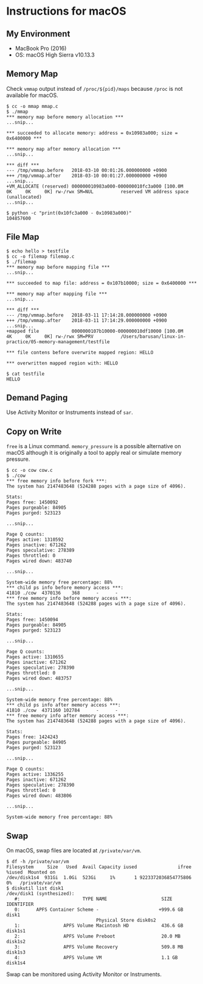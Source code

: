Instructions for macOS
======================

My Environment
--------------

- MacBook Pro (2016)
- OS: macOS High Sierra v10.13.3

Memory Map
----------

Check `vmmap` output instead of `/proc/${pid}/maps` because `/proc` is not available for macOS.

    $ cc -o mmap mmap.c
    $ ./mmap
    *** memory map before memory allocation ***
    ...snip...
    
    *** succeeded to allocate memory: address = 0x10983a000; size = 0x6400000 ***
    
    *** memory map after memory allocation ***
    ...snip...
    
    *** diff ***
    --- /tmp/vmmap.before   2018-03-10 00:01:26.000000000 +0900
    +++ /tmp/vmmap.after    2018-03-10 00:01:27.000000000 +0900
    ...snip...
    +VM_ALLOCATE (reserved) 000000010983a000-000000010fc3a000 [100.0M     0K     0K     0K] rw-/rwx SM=NUL          reserved VM address space (unallocated)
    ...snip...

    $ python -c "print(0x10fc3a000 - 0x10983a000)"
    104857600

File Map
--------

    $ echo hello > testfile
    $ cc -o filemap filemap.c
    $ ./filemap
    *** memory map before mapping file ***
    ...snip...
    
    *** succeeded to map file: address = 0x107b10000; size = 0x6400000 ***
    
    *** memory map after mapping file ***
    ...snip...
    
    *** diff ***
    --- /tmp/vmmap.before	2018-03-11 17:14:28.000000000 +0900
    +++ /tmp/vmmap.after	2018-03-11 17:14:29.000000000 +0900
    ...snip...
    +mapped file            0000000107b10000-000000010df10000 [100.0M     4K     0K     0K] rw-/rwx SM=PRV          /Users/barusan/linux-in-practice/05-memory-management/testfile
    
    *** file contens before overwrite mapped region: HELLO
    
    *** overwritten mapped region with: HELLO
    
    $ cat testfile
    HELLO

Demand Paging
-------------

Use Activity Monitor or Instruments instead of `sar`.

Copy on Write
-------------

`free` is a Linux command. `memory_pressure` is a possible alternative on macOS although it is originally a tool to apply real or simulate memory pressure.

    $ cc -o cow cow.c
    $ ./cow
    *** free memory info before fork ***:
    The system has 2147483648 (524288 pages with a page size of 4096).
    
    Stats: 
    Pages free: 1450092 
    Pages purgeable: 84905 
    Pages purged: 523123 
    
    ...snip...
    
    Page Q counts:
    Pages active: 1310592 
    Pages inactive: 671262 
    Pages speculative: 278389 
    Pages throttled: 0 
    Pages wired down: 483740 
    
    ...snip...
    
    System-wide memory free percentage: 88%
    *** child ps info before memory access ***:
    41810 ./cow  4370136    368      -      -
    *** free memory info before memory access ***:
    The system has 2147483648 (524288 pages with a page size of 4096).
    
    Stats: 
    Pages free: 1450094 
    Pages purgeable: 84905 
    Pages purged: 523123 
    
    ...snip...
    
    Page Q counts:
    Pages active: 1310655 
    Pages inactive: 671262 
    Pages speculative: 278390 
    Pages throttled: 0 
    Pages wired down: 483757 
    
    ...snip...
    
    System-wide memory free percentage: 88%
    *** child ps info after memory access ***:
    41810 ./cow  4371160 102784      -      -
    *** free memory info after memory access ***:
    The system has 2147483648 (524288 pages with a page size of 4096).
    
    Stats: 
    Pages free: 1424243 
    Pages purgeable: 84905 
    Pages purged: 523123 
    
    ...snip...
    
    Page Q counts:
    Pages active: 1336255 
    Pages inactive: 671262 
    Pages speculative: 278390 
    Pages throttled: 0 
    Pages wired down: 483806 
    
    ...snip...
    
    System-wide memory free percentage: 88%

Swap
----

On macOS, swap files are located at `/private/var/vm`.

    $ df -h /private/var/vm
    Filesystem     Size   Used  Avail Capacity iused               ifree %iused  Mounted on
    /dev/disk1s4  931Gi  1.0Gi  523Gi     1%       1 9223372036854775806    0%   /private/var/vm
    $ diskutil list disk1
    /dev/disk1 (synthesized):
       #:                       TYPE NAME                    SIZE       IDENTIFIER
       0:      APFS Container Scheme -                      +999.6 GB   disk1
                                     Physical Store disk0s2
       1:                APFS Volume Macintosh HD            436.6 GB   disk1s1
       2:                APFS Volume Preboot                 20.0 MB    disk1s2
       3:                APFS Volume Recovery                509.8 MB   disk1s3
       4:                APFS Volume VM                      1.1 GB     disk1s4

Swap can be monitored using Activity Monitor or Instruments.
